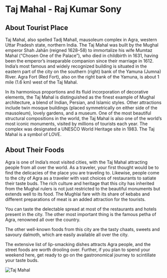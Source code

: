 # Taj Mahal - Raj Kumar Sony

## About Tourist Place 
Taj Mahal, also spelled Tadj Mahall, mausoleum complex in Agra, western Uttar Pradesh state, northern India. 
The Taj Mahal was built by the Mughal emperor Shah Jahān (reigned 1628–58) to immortalize his wife Mumtaz Mahal (“Chosen One of the Palace”), 
who died in childbirth in 1631, having been the emperor’s inseparable companion since their marriage in 1612. India’s most famous and widely recognized building 
is situated in the eastern part of the city on the southern (right) bank of the Yamuna (Jumna) River. Agra Fort (Red Fort), also on the right bank of the Yamuna, 
is about 1 mile (1.6 km) west of the Taj Mahal.

In its harmonious proportions and its fluid incorporation of decorative elements, the Taj Mahal is distinguished as the finest example of Mughal architecture, 
a blend of Indian, Persian, and Islamic styles. Other attractions include twin mosque buildings (placed symmetrically on either side of the mausoleum), 
lovely gardens, and a museum. One of the most beautiful structural compositions in the world, the Taj Mahal is also one of the world’s most iconic monuments, 
visited by millions of tourists each year. The complex was designated a UNESCO World Heritage site in 1983.
The Taj Mahal is a symbol of LOVE.
## About Their Foods
Agra is one of India’s most visited cities, with the Taj Mahal attracting people from all over the world. As a traveler, your first thought would be to find 
the delicacies of the place you are traveling to. Likewise, people come to the city of Agra as a traveler with vast choices of restaurants to satiate their taste buds.
The rich culture and heritage that this city has inherited from the Mughal rulers is not just restricted to the beautiful monuments but extends well to its food. The Mughlai fare with its share of kebabs and different preparations of meat is an added attraction for the tourists. 

You can taste the delectable spread at most of the restaurants and hotels present in the city. The other most important thing is the famous petha of Agra, renowned all over the country. 

The other well-known foods from this city are the tasty chaats, sweets and savoury dalmoth, which are easily available all over the city.

The extensive list of lip-smacking dishes attracts Agra people, and the street foods are worth drooling over. Further, if you plan to spend your weekend here, 
get ready to go on the gastronomical journey to scintillate your taste buds.

<img align="center" src="https://lotustours.in/assets/img/taj/photo-room-detail-1.jpg" alt="Taj Mahal"/>

<!--Example: <img align="center" src="https://lotustours.in/assets/img/taj/photo-room-detail-1.jpg" alt="Taj Mahal"/> -->
